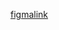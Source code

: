 [figmalink](https://www.figma.com/file/FfEyvpEz27tpnECvuZnbHh/1?type=design&node-id=0%3A1&mode=design&t=3kkPPKs7KDfXLY6b-1)
